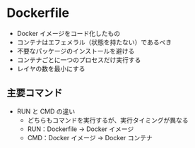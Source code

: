 # Dockerfile

- Docker イメージをコード化したもの
- コンテナはエフェメラル（状態を持たない）であるべき
- 不要なパッケージのインストールを避ける
- コンテナごとに一つのプロセスだけ実行する
- レイヤの数を最小にする

## 主要コマンド

- RUN と CMD の違い
  - どちらもコマンドを実行するが、実行タイミングが異なる
  - RUN：Dockerfile → Docker イメージ
  - CMD：Docker イメージ → Docker コンテナ

